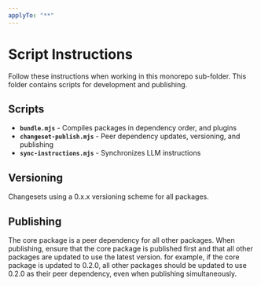 ```yaml
---
applyTo: "**"
---
```


# Script Instructions

Follow these instructions when working in this monorepo sub-folder. This folder contains scripts for development and publishing.

## Scripts
- **`bundle.mjs`** - Compiles packages in dependency order, and plugins 
- **`changeset-publish.mjs`** - Peer dependency updates, versioning, and publishing
- **`sync-instructions.mjs`** - Synchronizes LLM instructions

## Versioning
Changesets using a 0.x.x versioning scheme for all packages.

## Publishing
The core package is a peer dependency for all other packages. When publishing, ensure that the core package is published first and that all other packages are updated to use the latest version. for example, if the core package is updated to 0.2.0, all other packages should be updated to use 0.2.0 as their peer dependency, even when publishing simultaneously.